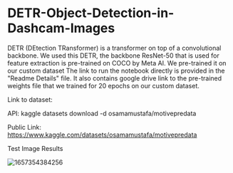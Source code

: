 # DETR-Object-Detection-in-Dashcam-Images
DETR (DEtection TRansformer) is a transformer on top of a convolutional backbone. 
We used this DETR, the backbone ResNet-50 that is used for feature extraction is pre-trained on COCO by Meta AI. 
We pre-trained it on our custom dataset
The link to run the notebook directly is provided in the "Readme Details" file. It also contains google drive link to the pre-trained weights file that we trained for 20 epochs on our custom dataset.


Link to dataset: 


API: kaggle datasets download -d osamamustafa/motivepredata

Public Link: https://www.kaggle.com/datasets/osamamustafa/motivepredata

Test Image Results

![1657354384256](https://user-images.githubusercontent.com/65190285/184601947-9b0508d9-3837-4096-8b5b-10f76521f363.jpg)
